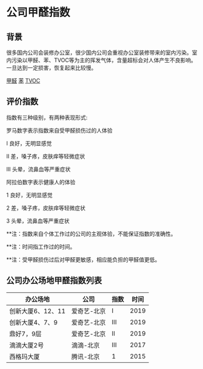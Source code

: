 # 公司甲醛指数
## 背景
很多国内公司会装修办公室，很少国内公司会重视办公室装修带来的室内污染。室内污染以甲醛、苯、TVOC等为主的挥发气体，含量超标会对人体产生不良影响。一旦达到一定损害，恢复起来比较慢。

[甲醛](https://zh.wikipedia.org/wiki/甲醛)
[苯](https://zh.wikipedia.org/wiki/苯)
[TVOC](https://zh.wikipedia.org/wiki/挥发性有机物)

## 评价指数
指数有三种级别，有两种表现形式:

罗马数字表示指数来自受甲醛损伤过的人体验

I 良好，无明显感觉

II 差，嗓子疼，皮肤痒等轻微症状

III 头晕，流鼻血等严重症状

阿拉伯数字表示健康人的体验

1 良好，无明显感觉

2 差，嗓子疼，皮肤痒等轻微症状

3 头晕，流鼻血等严重症状

**注：指数来自个体工作过的公司的主观体验，不能保证指数的准确性。

**注：时间指工作过的时间。

**注：受甲醛损伤过后对甲醛更敏感，相应能负担的甲醛值更低。

## 公司办公场地甲醛指数列表

|办公场地|公司|指数|时间|
|--------------------------|-------------|------|------|
|创新大厦6、12、11| 爱奇艺-北京 | I | 2019 |
|创新大厦4、7、9| 爱奇艺-北京 | III | 2019 |
|鼎好7，9层| 爱奇艺-北京 | II | 2019 |
|滴滴大厦2号|滴滴-北京|III|2017|
|西格玛大厦|腾讯-北京|1|2015|


